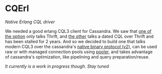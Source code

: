 # CQErl

*Native Erlang CQL driver*

We needed a good erlang CQL3 client for Cassandra. We saw that [one of the option][1] only talks Thrift, 
and [the other][2] talks a dated CQL over Thrift and has been stalled for 2 years. And so we decided to build one that talks modern CQL3 over 
the cassandra's [native binary protocol (v2)][3], can be used raw or with managed connection pools using [pooler][4], and takes advantage of
cassandra's optimization, like pipelining and query preparation/reuse.

*It currently is a work in progress though. Stay tuned*

[1]: https://github.com/lpgauth/cassanderl
[2]: https://github.com/ostinelli/erlcassa
[3]: https://git-wip-us.apache.org/repos/asf?p=cassandra.git;a=blob_plain;f=doc/native_protocol_v2.spec;hb=eb96db6c19515e6d1215230f29d25b46fcd005ef
[4]: https://github.com/seth/pooler